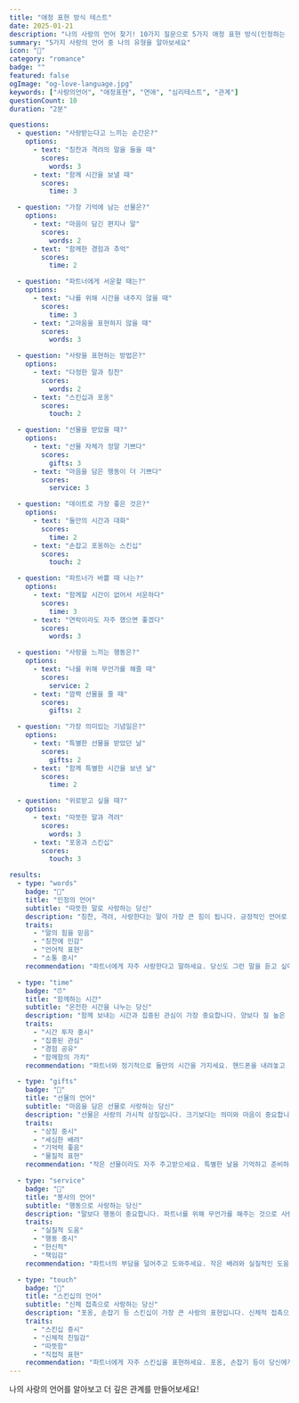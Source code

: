 ```yaml
---
title: "애정 표현 방식 테스트"
date: 2025-01-21
description: "나의 사랑의 언어 찾기! 10가지 질문으로 5가지 애정 표현 방식(인정하는 말, 함께하는 시간, 선물, 봉사, 스킨십)을 분석하고 더 행복한 연애를 만드는 방법을 알아보세요. 2분 완성!"
summary: "5가지 사랑의 언어 중 나의 유형을 알아보세요"
icon: "💝"
category: "romance"
badge: ""
featured: false
ogImage: "og-love-language.jpg"
keywords: ["사랑의언어", "애정표현", "연애", "심리테스트", "관계"]
questionCount: 10
duration: "2분"

questions:
  - question: "사랑받는다고 느끼는 순간은?"
    options:
      - text: "칭찬과 격려의 말을 들을 때"
        scores:
          words: 3
      - text: "함께 시간을 보낼 때"
        scores:
          time: 3

  - question: "가장 기억에 남는 선물은?"
    options:
      - text: "마음이 담긴 편지나 말"
        scores:
          words: 2
      - text: "함께한 경험과 추억"
        scores:
          time: 2

  - question: "파트너에게 서운할 때는?"
    options:
      - text: "나를 위해 시간을 내주지 않을 때"
        scores:
          time: 3
      - text: "고마움을 표현하지 않을 때"
        scores:
          words: 3

  - question: "사랑을 표현하는 방법은?"
    options:
      - text: "다정한 말과 칭찬"
        scores:
          words: 2
      - text: "스킨십과 포옹"
        scores:
          touch: 2

  - question: "선물을 받았을 때?"
    options:
      - text: "선물 자체가 정말 기쁘다"
        scores:
          gifts: 3
      - text: "마음을 담은 행동이 더 기쁘다"
        scores:
          service: 3

  - question: "데이트로 가장 좋은 것은?"
    options:
      - text: "둘만의 시간과 대화"
        scores:
          time: 2
      - text: "손잡고 포옹하는 스킨십"
        scores:
          touch: 2

  - question: "파트너가 바쁠 때 나는?"
    options:
      - text: "함께할 시간이 없어서 서운하다"
        scores:
          time: 3
      - text: "연락이라도 자주 했으면 좋겠다"
        scores:
          words: 3

  - question: "사랑을 느끼는 행동은?"
    options:
      - text: "나를 위해 무언가를 해줄 때"
        scores:
          service: 2
      - text: "깜짝 선물을 줄 때"
        scores:
          gifts: 2

  - question: "가장 의미있는 기념일은?"
    options:
      - text: "특별한 선물을 받았던 날"
        scores:
          gifts: 2
      - text: "함께 특별한 시간을 보낸 날"
        scores:
          time: 2

  - question: "위로받고 싶을 때?"
    options:
      - text: "따뜻한 말과 격려"
        scores:
          words: 3
      - text: "포옹과 스킨십"
        scores:
          touch: 3

results:
  - type: "words"
    badge: "💬"
    title: "인정의 언어"
    subtitle: "따뜻한 말로 사랑하는 당신"
    description: "칭찬, 격려, 사랑한다는 말이 가장 큰 힘이 됩니다. 긍정적인 언어로 사랑을 주고받습니다."
    traits:
      - "말의 힘을 믿음"
      - "칭찬에 민감"
      - "언어적 표현"
      - "소통 중시"
    recommendation: "파트너에게 자주 사랑한다고 말하세요. 당신도 그런 말을 듣고 싶다는 것을 표현하는 것이 좋습니다."

  - type: "time"
    badge: "⏰"
    title: "함께하는 시간"
    subtitle: "온전한 시간을 나누는 당신"
    description: "함께 보내는 시간과 집중된 관심이 가장 중요합니다. 양보다 질 높은 시간을 중시합니다."
    traits:
      - "시간 투자 중시"
      - "집중된 관심"
      - "경험 공유"
      - "함께함의 가치"
    recommendation: "파트너와 정기적으로 둘만의 시간을 가지세요. 핸드폰을 내려놓고 온전히 집중하는 것이 중요합니다."

  - type: "gifts"
    badge: "🎁"
    title: "선물의 언어"
    subtitle: "마음을 담은 선물로 사랑하는 당신"
    description: "선물은 사랑의 가시적 상징입니다. 크기보다는 의미와 마음이 중요합니다."
    traits:
      - "상징 중시"
      - "세심한 배려"
      - "기억력 좋음"
      - "물질적 표현"
    recommendation: "작은 선물이라도 자주 주고받으세요. 특별한 날을 기억하고 준비하는 것이 사랑의 표현입니다."

  - type: "service"
    badge: "🤲"
    title: "봉사의 언어"
    subtitle: "행동으로 사랑하는 당신"
    description: "말보다 행동이 중요합니다. 파트너를 위해 무언가를 해주는 것으로 사랑을 표현합니다."
    traits:
      - "실질적 도움"
      - "행동 중시"
      - "헌신적"
      - "책임감"
    recommendation: "파트너의 부담을 덜어주고 도와주세요. 작은 배려와 실질적인 도움이 큰 사랑입니다."

  - type: "touch"
    badge: "🤗"
    title: "스킨십의 언어"
    subtitle: "신체 접촉으로 사랑하는 당신"
    description: "포옹, 손잡기 등 스킨십이 가장 큰 사랑의 표현입니다. 신체적 접촉으로 안정감을 느낍니다."
    traits:
      - "스킨십 중시"
      - "신체적 친밀감"
      - "따뜻함"
      - "직접적 표현"
    recommendation: "파트너에게 자주 스킨십을 표현하세요. 포옹, 손잡기 등이 당신에게 중요하다는 것을 알려주세요."
---
```


나의 사랑의 언어를 알아보고 더 깊은 관계를 만들어보세요!
